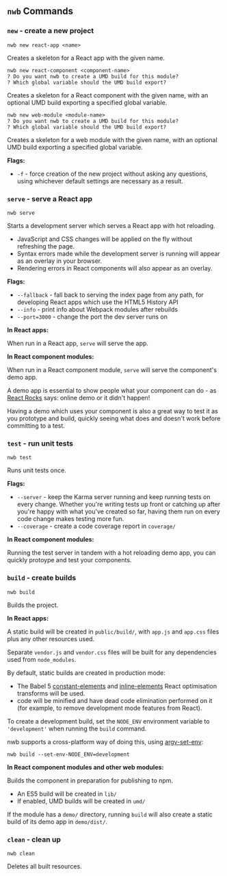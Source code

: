 ## `nwb` Commands

### `new` - create a new project

```
nwb new react-app <name>
```

Creates a skeleton for a React app with the given name.

```
nwb new react-component <component-name>
? Do you want nwb to create a UMD build for this module?
? Which global variable should the UMD build export?
```

Creates a skeleton for a React component with the given name, with an optional UMD build exporting a specified global variable.

```
nwb new web-module <module-name>
? Do you want nwb to create a UMD build for this module?
? Which global variable should the UMD build export?
```

Creates a skeleton for a web module with the given name, with an optional UMD build exporting a specified global variable.

**Flags:**

* `-f` - force creation of the new project without asking any questions, using whichever default settings are necessary as a result.

### `serve` - serve a React app

```
nwb serve
```

Starts a development server which serves a React app with hot reloading.

* JavaScript and CSS changes will be applied on the fly without refreshing the page.
* Syntax errors made while the development server is running will appear as an overlay in your browser.
* Rendering errors in React components will also appear as an overlay.

**Flags:**

* `--fallback` - fall back to serving the index page from any path, for developing React apps which use the HTML5 History API
* `--info` - print info about Webpack modules after rebuilds
* `--port=3000` - change the port the dev server runs on

**In React apps:**

When run in a React app, `serve` will serve the app.

**In React component modules:**

When run in a React component module, `serve` will serve the component's demo app.

A demo app is essential to show people what your component can do - as [React Rocks](http://react.rocks/) says: online demo or it didn't happen!

Having a demo which uses your component is also a great way to test it as you prototype and build, quickly seeing what does and doesn't work before committing to a test.

### `test` - run unit tests

```
nwb test
```

Runs unit tests once.

**Flags:**

* `--server` - keep the Karma server running and keep running tests on every change. Whether you're writing tests up front or catching up after you're happy with what you've created so far, having them run on every code change makes testing more fun.
* `--coverage` - create a code coverage report in `coverage/`

**In React component modules:**

Running the test server in tandem with a hot reloading demo app, you can quickly protoype and test your components.

### `build` - create builds

```
nwb build
```

Builds the project.

**In React apps:**

A static build will be created in `public/build/`, with `app.js` and `app.css` files plus any other resources used.

Separate `vendor.js` and `vendor.css` files will be built for any dependencies used from `node_modules`.

By default, static builds are created in production mode:

* The Babel 5 [constant-elements](https://github.com/babel/babel.github.io/blob/862b43db93e48762671267034a50c30c00e433e2/docs/advanced/transformers/optimisation/react/constant-elements.md) and [inline-elements](https://github.com/babel/babel.github.io/blob/862b43db93e48762671267034a50c30c00e433e2/docs/advanced/transformers/optimisation/react/inline-elements.md) React optimisation transforms will be used.
* code will be minified and have dead code elimination performed on it (for example, to remove development mode features from React).

To create a development build, set the `NODE_ENV` environment variable to `'development'` when running the `build` command.

nwb supports a cross-platform way of doing this, using [argv-set-env](https://github.com/kentcdodds/argv-set-env):

```
nwb build --set-env-NODE_ENV=development
```

**In React component modules and other web modules:**

Builds the component in preparation for publishing to npm.

* An ES5 build will be created in `lib/`
* If enabled, UMD builds will be created in `umd/`

If the module has a `demo/` directory, running `build` will also create a static build of its demo app in `demo/dist/`.

### `clean` - clean up

```
nwb clean
```

Deletes all built resources.
